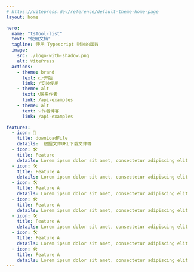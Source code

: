 ```yaml
---
# https://vitepress.dev/reference/default-theme-home-page
layout: home

hero:
  name: "tsTool-list"
  text: "使用文档"
  tagline: 使用 Typescript 封装的函数
  image:
    src: ./logo-with-shadow.png
    alt: VitePress
  actions:
    - theme: brand
      text: 👉开始
      link: /安装使用
    - theme: alt
      text: 📞联系作者
      link: /api-examples
    - theme: alt
      text: 💡作者博客
      link: /api-examples

features:
  - icon: 📁
    title: downLoadFile
    details:  根据文件URL下载文件等
  - icon: 🛠️ 
    title: Feature
    details: Lorem ipsum dolor sit amet, consectetur adipiscing elit
  - icon: 🛠️ 
    title: Feature A
    details: Lorem ipsum dolor sit amet, consectetur adipiscing elit
  - icon: 🛠️ 
    title: Feature A
    details: Lorem ipsum dolor sit amet, consectetur adipiscing elit
  - icon: 🛠️ 
    title: Feature A
    details: Lorem ipsum dolor sit amet, consectetur adipiscing elit
  - icon: 🛠️ 
    title: Feature A
    details: Lorem ipsum dolor sit amet, consectetur adipiscing elit
  - icon: 🛠️ 
    title: Feature A
    details: Lorem ipsum dolor sit amet, consectetur adipiscing elit
  - icon: 🛠️ 
    title: Feature A
    details: Lorem ipsum dolor sit amet, consectetur adipiscing elit
---
```


<script setup>
import { VPTeamMembers } from 'vitepress/theme'

const members = [
  {
    avatar: 'https://www.github.com/yyx990803.png',
    name: 'Evan You',
    title: 'Creator',
    links: [
      { icon: 'github', link: 'https://github.com/yyx990803' },
      { icon: 'twitter', link: 'https://twitter.com/youyuxi' }
    ]
  },
  {
    avatar: 'https://www.github.com/yyx990803.png',
    name: 'Evan You',
    title: 'Creator',
    links: [
      { icon: 'github', link: 'https://github.com/yyx990803' },
      { icon: 'twitter', link: 'https://twitter.com/youyuxi' }
    ]
  },
  {
    avatar: 'https://www.github.com/yyx990803.png',
    name: 'Evan You',
    title: 'Creator',
    links: [
      { icon: 'github', link: 'https://github.com/yyx990803' },
      { icon: 'twitter', link: 'https://twitter.com/youyuxi' }
    ]
  }
]
</script>
<!-- <style> :root { --vp-home-hero-name-color: transparent; --vp-home-hero-name-background: -webkit-linear-gradient(120deg, #bd34fe 30%, #41d1ff); --vp-home-hero-image-background-image: linear-gradient(-45deg, #bd34fe 50%, #47caff 50%); --vp-home-hero-image-filter: blur(40px); } @media (min-width: 640px) { :root { --vp-home-hero-image-filter: blur(56px); } } @media (min-width: 960px) { :root { --vp-home-hero-image-filter: blur(72px); } } </style> -->
<!-- <VPTeamMembers size="small" :members="members" /> -->